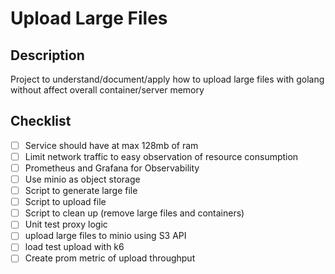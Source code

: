 # Upload Large Files

## Description
Project to understand/document/apply how to upload large files with golang without affect overall container/server memory

## Checklist
- [ ] Service should have at max 128mb of ram
- [ ] Limit network traffic to easy observation of resource consumption
- [ ] Prometheus and Grafana for Observability
- [ ] Use minio as object storage
- [ ] Script to generate large file
- [ ] Script to upload file
- [ ] Script to clean up (remove large files and containers)
- [ ] Unit test proxy logic
- [ ] upload large files to minio using S3 API
- [ ] load test upload with k6
- [ ] Create prom metric of upload throughput